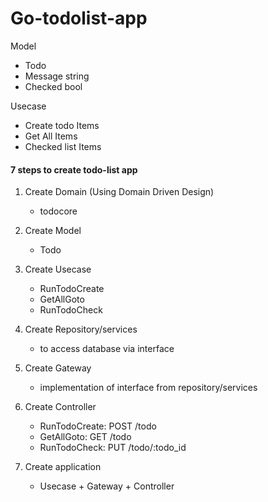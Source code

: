 # Go-todolist-app

Model
- Todo
- Message string
- Checked bool

Usecase
- Create todo Items
- Get All Items
- Checked list Items

#### 7 steps to create todo-list app

1. Create Domain (Using Domain Driven Design)
   - todocore

2. Create Model
   - Todo

3. Create Usecase
   - RunTodoCreate
   - GetAllGoto
   - RunTodoCheck

4. Create Repository/services
   - to access database via interface

5. Create Gateway
   - implementation of interface from repository/services

6. Create Controller
   - RunTodoCreate: POST /todo
   - GetAllGoto: GET /todo
   - RunTodoCheck: PUT /todo/:todo_id

7. Create application
   - Usecase + Gateway + Controller